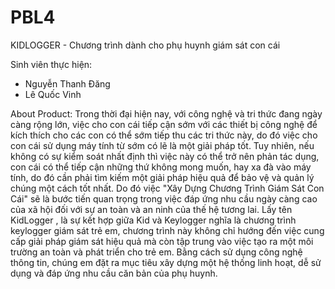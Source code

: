 # PBL4
KIDLOGGER - Chương trình dành cho phụ  huynh giám sát con cái

Sinh viên thực hiện:
- Nguyễn Thanh Đăng
- Lê Quốc Vinh

About Product:
Trong thời đại hiện nay, với công nghệ và tri thức đang ngày càng rộng lớn, việc cho con cái tiếp cận sớm với các thiết bị công nghệ để kích thích cho các con có thể sớm tiếp thu các tri thức này, do đó việc cho con cái sử dụng máy tính từ sớm có lẽ là một giải pháp tốt. Tuy nhiên, nếu không có sự kiểm soát nhất định thì việc này có thể trở nên phản tác dụng, con cái có thể tiếp cận những thứ không mong muốn, hay xa đà vào máy tính, do đó cần phải tìm kiếm một giải pháp hiệu quả để bảo vệ và quản lý chúng một cách tốt nhất. Do đó việc "Xây Dựng Chương Trình Giám Sát Con Cái"  sẽ là bước tiến quan trọng trong việc đáp ứng nhu cầu ngày càng cao của xã hội đối với sự an toàn và an ninh của thế hệ tương lai.
Lấy tên  KidLogger , là sự kết hợp giữa Kid và Keylogger nghĩa là chương trình keylogger giám sát trẻ em, chương trình này không chỉ hướng đến việc cung cấp giải pháp giám sát hiệu quả mà còn tập trung vào việc tạo ra một môi trường an toàn và phát triển cho trẻ em. Bằng cách sử dụng công nghệ thông tin, chúng em đặt ra mục tiêu xây dựng một hệ thống linh hoạt, dễ sử dụng và đáp ứng nhu cầu căn bản của phụ huynh. 



